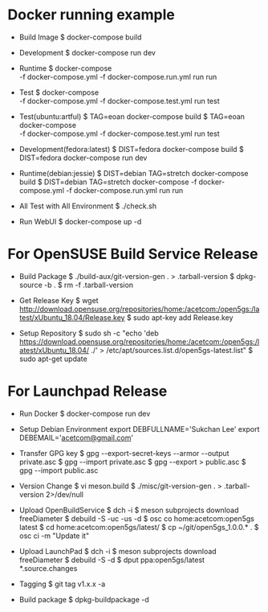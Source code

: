 Docker running example
===========================================
* Build Image
  $ docker-compose build

* Development 
  $ docker-compose run dev

* Runtime
  $ docker-compose \
    -f docker-compose.yml -f docker-compose.run.yml run run

* Test
  $ docker-compose \
    -f docker-compose.yml -f docker-compose.test.yml run test

* Test(ubuntu:artful)
  $ TAG=eoan docker-compose build
  $ TAG=eoan docker-compose \
    -f docker-compose.yml -f docker-compose.test.yml run test

* Development(fedora:latest)
  $ DIST=fedora docker-compose build
  $ DIST=fedora docker-compose run dev

* Runtime(debian:jessie)
  $ DIST=debian TAG=stretch docker-compose build
  $ DIST=debian TAG=stretch docker-compose 
    -f docker-compose.yml -f docker-compose.run.yml run run

* All Test with All Environment
  $ ./check.sh

* Run WebUI 
  $ docker-compose up -d

For OpenSUSE Build Service Release
===========================================

* Build Package
  $ ./build-aux/git-version-gen . > .tarball-version
  $ dpkg-source -b .
  $ rm -f .tarball-version

* Get Release Key
  $ wget http://download.opensuse.org/repositories/home:/acetcom:/open5gs:/latest/xUbuntu_18.04/Release.key
  $ sudo apt-key add Release.key

* Setup Repository
  $ sudo sh -c "echo 'deb https://download.opensuse.org/repositories/home:/acetcom:/open5gs:/latest/xUbuntu_18.04/ ./' > /etc/apt/sources.list.d/open5gs-latest.list"
  $ sudo apt-get update
  
For Launchpad Release
===========================================

* Run Docker
  $ docker-compose run dev

* Setup Debian Environment
export DEBFULLNAME='Sukchan Lee'
export DEBEMAIL='acetcom@gmail.com'

* Transfer GPG key
  $ gpg --export-secret-keys --armor --output private.asc
  $ gpg --import private.asc
  $ gpg --export > public.asc
  $ gpg --import public.asc

* Version Change
  $ vi meson.build
  $ ./misc/git-version-gen . > .tarball-version 2>/dev/null

* Upload OpenBuildService
  $ dch -i
  $ meson subprojects download freeDiameter
  $ debuild -S -uc -us -d
  $ osc co home:acetcom:open5gs latest
  $ cd home\:acetcom\:open5gs/latest/
  $ cp ~/git/open5gs_1.0.0.* .
  $ osc ci -m "Update it"

* Upload LaunchPad
  $ dch -i
  $ meson subprojects download freeDiameter
  $ debuild -S -d
  $ dput ppa:open5gs/latest *.source.changes

* Tagging
  $ git tag v1.x.x -a

* Build package
  $ dpkg-buildpackage -d

